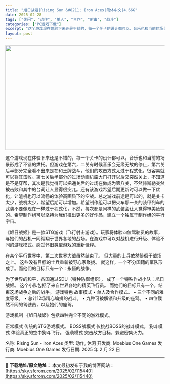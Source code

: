 ```yaml
---
title: "旭日战姬|Rising Sun &#8211; Iron Aces|简体中文|4.66G"
date: 2025-02-28
tags: ["休闲", "动作", "单人", "合作", "射击", "战斗"]
categories: ["PC游戏下载"]
excerpt: "这个游戏现在体验下来还是不错的，每一个关卡的设计都可以，音乐也和当前的场景形成了不错的烘托。但游戏在第六，二关有时候音乐会无缘无故的停止，第六关后半部分完全看不出来是在和王牌战斗，他们的攻击方式太过于程式化，很容易就可以将其击败。第七关后半部分的过场动画机库大门打开以后又突然关上，不知道是不是穿帮，&hellip;"
layout: post
---
```


<img class="aligncenter size-full wp-image-115441" src="https://sky.sfcrom.com/wp-content/uploads/2025/02/2025022801091921.webp" alt="" width="660" height="330" />

这个游戏现在体验下来还是不错的，每一个关卡的设计都可以，音乐也和当前的场景形成了不错的烘托。但游戏在第六，二关有时候音乐会无缘无故的停止，第六关后半部分完全看不出来是在和王牌战斗，他们的攻击方式太过于程式化，很容易就可以将其击败。第七关后半部分的过场动画机库大门打开以后又突然关上，不知道是不是穿帮，其次是我觉得可以把通关后的过场在做成为第八关，不然赫斯勒突然被击败和其中的台词让人显得很突兀。还有该游戏希望后期更新时可以做一下优化，让渣机也可以流畅的体验高画质下的空战。总之游戏前途是可以的，就是关卡太少，战机太少，希望后期可以增加。希望制作组可以把火车那一关的装甲列车的武装不要像现在一样过于程式化，不然，每次都是同样的武装会让人觉得审美疲劳的。希望制作组可以坚持为我们推出更多的好作品，建立一个独属于制作组的平行宇宙。

《旭日战姬》是一款STG游戏（飞行射击游戏）。玩家将体验四位驾驶员的故事，与她们的战机一同翱翔于世界各地的战场。在游戏中可以对战机进行升级、体验不同的游戏模式。感受怀旧类型游戏的重新诠释。

在某个平行世界中，第二次世界大战虽然结束了。
但大量的士兵依然徘徊于战场之上。
这些没有目标的士兵重新被野心家聚拢。
就这样，一个不分国籍的军队形成了。而他们的目标只有一个：永恒的战争。

为了世界的和平，各国通过SDU（特种防御组织），
成了一个特殊作战小队：旭日战姬。
这个小队包括了来自世界各地的精英飞行员。
而她们的目标只有一个，结束这场战争之后的战争。
游戏特色
故事模式
• 单人及合作模式。
• 三个不同的难度等级。
• 总计12场精心编排的战斗。
• 九种可被解锁和升级的座驾。
• 四位截然不同的驾驶员，以及她们的座驾。

游戏机制
《旭日战姬》包括四种完全不同的游戏模式。

正常模式
传统的STG游戏模式。
BOSS战模式
仅挑战BOSS的战斗模式。
狗斗模式
体验真正的空中狗斗飞行。
强袭模式
突击敌方目标，躲避密集火力。

名称: Rising Sun - Iron Aces
类型: 动作, 休闲
开发商: Moebius One Games
发行商: Moebius One Games
发行日期: 2025 年 2 月 22 日

---
📖 **下载地址/原文地址：** 本文最初发布于我的博客网站：[https://sky.sfcrom.com/2025/02/115440](https://sky.sfcrom.com/2025/02/115440)

